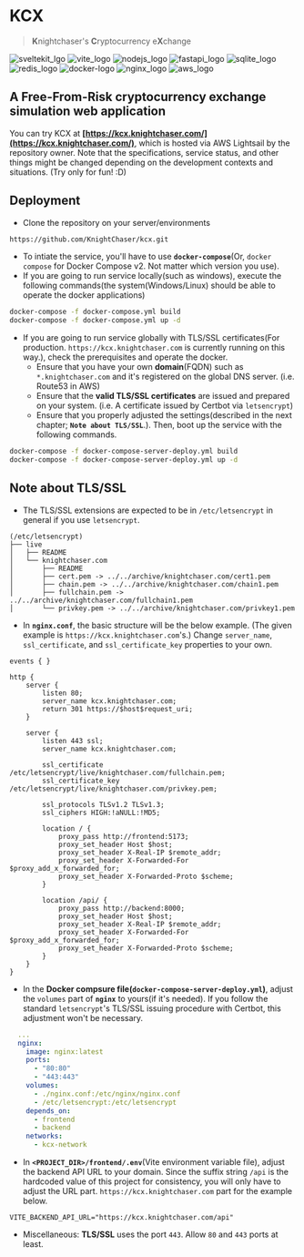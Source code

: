 # KCX
> **K**nightchaser's **C**ryptocurrency e**X**change

![sveltekit_lgo](https://img.shields.io/badge/SvelteKit-FF3E00?style=for-the-badge&logo=Svelte&logoColor=white)
![vite_logo](https://img.shields.io/badge/Vite-B73BFE?style=for-the-badge&logo=vite&logoColor=FFD62E)
![nodejs_logo](https://img.shields.io/badge/Node%20js-339933?style=for-the-badge&logo=nodedotjs&logoColor=white)
![fastapi_logo](https://img.shields.io/badge/fastapi-109989?style=for-the-badge&logo=FASTAPI&logoColor=white)
![sqlite_logo](https://img.shields.io/badge/Sqlite-003B57?style=for-the-badge&logo=sqlite&logoColor=white)
![redis_logo](https://img.shields.io/badge/redis-%23DD0031.svg?&style=for-the-badge&logo=redis&logoColor=white)
![docker-logo](https://img.shields.io/badge/Docker-2CA5E0?style=for-the-badge&logo=docker&logoColor=white)
![nginx_logo](https://img.shields.io/badge/Nginx-009639?style=for-the-badge&logo=nginx&logoColor=white)
![aws_logo](https://img.shields.io/badge/Amazon_AWS-FF9900?style=for-the-badge&logo=amazonaws&logoColor=white)

## A Free-From-Risk cryptocurrency exchange simulation web application

You can try KCX at **[https://kcx.knightchaser.com/](https://kcx.knightchaser.com/)**, which is hosted via AWS Lightsail by the repository owner. Note that the specifications, service status, and other things might be changed depending on the development contexts and situations. (Try only for fun! :D)

## Deployment
- Clone the repository on your server/environments
```sh
https://github.com/KnightChaser/kcx.git
```
- To intiate the service, you'll have to use **`docker-compose`**(Or, `docker compose` for Docker Compose v2. Not matter which version you use).
- If you are going to run service locally(such as windows), execute the following commands(the system(Windows/Linux) should be able to operate the docker applications)
```sh
docker-compose -f docker-compose.yml build
docker-compose -f docker-compose.yml up -d
```
- If you are going to run service globally with TLS/SSL certificates(For production. `https://kcx.knightchaser.com` is currently running on this way.), check the prerequisites and operate the docker.
    - Ensure that you have your own **domain**(FQDN) such as `*.knightchaser.com` and it's registered on the global DNS server. (i.e. Route53 in AWS)
    - Ensure that the **valid TLS/SSL certificates** are issued and prepared on your system. (i.e. A certificate issued by Certbot via `letsencrypt`)
    - Ensure that you properly adjusted the settings(described in the next chapter; **`Note about TLS/SSL`**.). Then, boot up the service with the following commands.
```sh
docker-compose -f docker-compose-server-deploy.yml build
docker-compose -f docker-compose-server-deploy.yml up -d
```

## Note about TLS/SSL
- The TLS/SSL extensions are expected to be in `/etc/letsencrypt` in general if you use `letsencrypt`.
```
(/etc/letsencrypt)
├── live
│   ├── README
│   └── knightchaser.com
│       ├── README
│       ├── cert.pem -> ../../archive/knightchaser.com/cert1.pem
│       ├── chain.pem -> ../../archive/knightchaser.com/chain1.pem
│       ├── fullchain.pem -> ../../archive/knightchaser.com/fullchain1.pem
│       └── privkey.pem -> ../../archive/knightchaser.com/privkey1.pem
```

- In **`nginx.conf`**, the basic structure will be the below example. (The given example is `https://kcx.knightchaser.com`'s.) Change `server_name`, `ssl_certificate`, and `ssl_certificate_key` properties to your own.
```nginx
events { }

http {
    server {
        listen 80;
        server_name kcx.knightchaser.com;
        return 301 https://$host$request_uri;
    }

    server {
        listen 443 ssl;
        server_name kcx.knightchaser.com;

        ssl_certificate /etc/letsencrypt/live/knightchaser.com/fullchain.pem;
        ssl_certificate_key /etc/letsencrypt/live/knightchaser.com/privkey.pem;

        ssl_protocols TLSv1.2 TLSv1.3;
        ssl_ciphers HIGH:!aNULL:!MD5;

        location / {
            proxy_pass http://frontend:5173;
            proxy_set_header Host $host;
            proxy_set_header X-Real-IP $remote_addr;
            proxy_set_header X-Forwarded-For $proxy_add_x_forwarded_for;
            proxy_set_header X-Forwarded-Proto $scheme;
        }

        location /api/ {
            proxy_pass http://backend:8000;
            proxy_set_header Host $host;
            proxy_set_header X-Real-IP $remote_addr;
            proxy_set_header X-Forwarded-For $proxy_add_x_forwarded_for;
            proxy_set_header X-Forwarded-Proto $scheme;
        }
    }
}
```
- In the **Docker compsure file(`docker-compose-server-deploy.yml`)**, adjust the `volumes` part of **`nginx`** to yours(if it's needed). If you follow the standard `letsencrypt`'s  TLS/SSL issuing procedure with Certbot, this adjustment won't be necessary. 
```yml
  ...
  nginx:
    image: nginx:latest
    ports:
      - "80:80"
      - "443:443"
    volumes:
      - ./nginx.conf:/etc/nginx/nginx.conf
      - /etc/letsencrypt:/etc/letsencrypt
    depends_on:
      - frontend
      - backend
    networks:
      - kcx-network
```
- In **`<PROJECT_DIR>/frontend/.env`**(Vite environment variable file), adjust the backend API URL to your domain. Since the suffix string `/api` is the hardcoded value of this project for consistency, you will only have to adjust the URL part. `https://kcx.knightchaser.com` part for the example below.
```
VITE_BACKEND_API_URL="https://kcx.knightchaser.com/api"
```
- Miscellaneous: **TLS/SSL** uses the port `443`. Allow `80` and `443` ports at least.